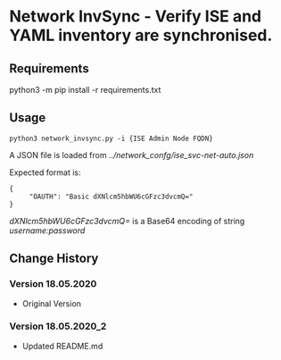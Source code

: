 # Network InvSync - Verify ISE and YAML inventory are synchronised.

## Requirements
python3 -m pip install -r requirements.txt

## Usage
```
python3 network_invsync.py -i {ISE Admin Node FQDN}
```
A JSON file is loaded from *../network_confg/ise_svc-net-auto.json*

Expected format is:

```
{
     "OAUTH": "Basic dXNlcm5hbWU6cGFzc3dvcmQ="
}
```

*dXNlcm5hbWU6cGFzc3dvcmQ=* is a Base64 encoding of string *username:password*

## Change History

### Version 18.05.2020
- Original Version

### Version 18.05.2020_2
- Updated README.md
